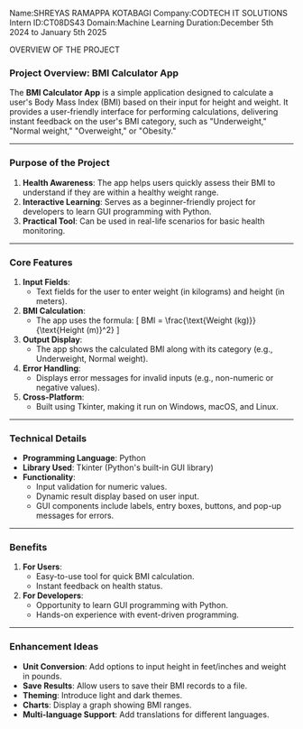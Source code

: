 Name:SHREYAS RAMAPPA KOTABAGI
Company:CODTECH IT SOLUTIONS 
Intern ID:CT08DS43 
Domain:Machine Learning 
Duration:December 5th 2024 to January 5th 2025

OVERVIEW OF THE PROJECT
### **Project Overview: BMI Calculator App**

The **BMI Calculator App** is a simple application designed to calculate a user's Body Mass Index (BMI) based on their input for height and weight. It provides a user-friendly interface for performing calculations, delivering instant feedback on the user's BMI category, such as "Underweight," "Normal weight," "Overweight," or "Obesity."

---

### **Purpose of the Project**
1. **Health Awareness**: The app helps users quickly assess their BMI to understand if they are within a healthy weight range.
2. **Interactive Learning**: Serves as a beginner-friendly project for developers to learn GUI programming with Python.
3. **Practical Tool**: Can be used in real-life scenarios for basic health monitoring.

---

### **Core Features**
1. **Input Fields**: 
   - Text fields for the user to enter weight (in kilograms) and height (in meters).
2. **BMI Calculation**:
   - The app uses the formula:
     \[
     BMI = \frac{\text{Weight (kg)}}{\text{Height (m)}^2}
     \]
3. **Output Display**:
   - The app shows the calculated BMI along with its category (e.g., Underweight, Normal weight).
4. **Error Handling**:
   - Displays error messages for invalid inputs (e.g., non-numeric or negative values).
5. **Cross-Platform**:
   - Built using Tkinter, making it run on Windows, macOS, and Linux.

---

### **Technical Details**
- **Programming Language**: Python
- **Library Used**: Tkinter (Python's built-in GUI library)
- **Functionality**:
  - Input validation for numeric values.
  - Dynamic result display based on user input.
  - GUI components include labels, entry boxes, buttons, and pop-up messages for errors.

---

### **Benefits**
1. **For Users**:
   - Easy-to-use tool for quick BMI calculation.
   - Instant feedback on health status.
2. **For Developers**:
   - Opportunity to learn GUI programming with Python.
   - Hands-on experience with event-driven programming.

---

### **Enhancement Ideas**
- **Unit Conversion**: Add options to input height in feet/inches and weight in pounds.
- **Save Results**: Allow users to save their BMI records to a file.
- **Theming**: Introduce light and dark themes.
- **Charts**: Display a graph showing BMI ranges.
- **Multi-language Support**: Add translations for different languages.

